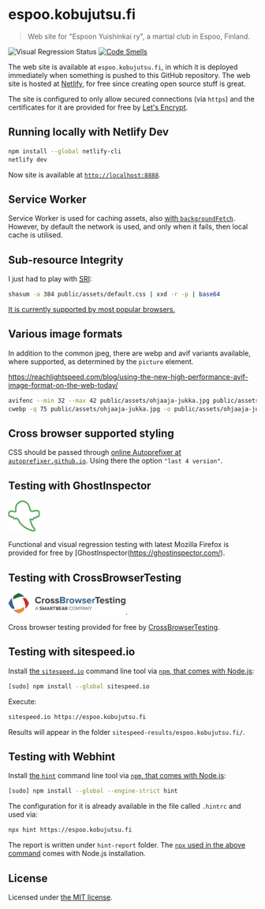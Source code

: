 # espoo.kobujutsu.fi

> Web site for "Espoon Yuishinkai ry", a martial club in Espoo, Finland.

![Visual Regression Status](https://api.ghostinspector.com/v1/suites/595b6dd7a66a5e53b4a3cd3d/status-badge)
[![Code Smells](https://sonarcloud.io/api/project_badges/measure?project=paazmaya_espoo.kobujutsu.fi&metric=code_smells)](https://sonarcloud.io/dashboard?id=paazmaya_espoo.kobujutsu.fi)

The web site is available at `espoo.kobujutsu.fi`, in which it is deployed immediately when something is pushed to this GitHub repository.
The web site is hosted at [Netlify](https://www.netlify.com/), for free since creating open source stuff is great.

The site is configured to only allow secured connections (via `https`) and
the certificates for it are provided for free by [Let's Encrypt](https://letsencrypt.org/).

## Running locally with Netlify Dev

```sh
npm install --global netlify-cli
netlify dev
```

Now site is available at [`http://localhost:8888`](http://localhost:8888).

## Service Worker

Service Worker is used for caching assets, also
[with `backgroundFetch`](https://philna.sh/blog/2017/07/04/experimenting-with-the-background-fetch-api/).
However, by default the network is used, and only when it fails, then local cache is utilised.

## Sub-resource Integrity

I just had to play with [SRI](https://developer.mozilla.org/en-US/docs/Web/Security/Subresource_Integrity):

```sh
shasum -a 384 public/assets/default.css | xxd -r -p | base64
```

[It is currently supported by most popular browsers.](https://caniuse.com/#feat=subresource-integrity)

## Various image formats

In addition to the common jpeg, there are webp and avif variants available, where
supported, as determined by the `picture` element.

https://reachlightspeed.com/blog/using-the-new-high-performance-avif-image-format-on-the-web-today/

```sh
avifenc --min 32 --max 42 public/assets/ohjaaja-jukka.jpg public/assets/ohjaaja-jukka.avif
cwebp -q 75 public/assets/ohjaaja-jukka.jpg -o public/assets/ohjaaja-jukka.webp
```

## Cross browser supported styling

CSS should be passed through [online Autoprefixer at `autoprefixer.github.io`](https://autoprefixer.github.io/).
Using there the option `"last 4 version"`.

## Testing with GhostInspector

[![GhostInspector](ghostinspector-logo.png)](https://ghostinspector.com/)

Functional and visual regression testing with latest Mozilla Firefox is provided for free by
[GhostInspector(https://ghostinspector.com/).

## Testing with CrossBrowserTesting

[![CrossBrowserTesting](crossbrowsertesting-logo.png)](https://crossbrowsertesting.com/).

Cross browser testing provided for free by [CrossBrowserTesting](https://crossbrowsertesting.com/).

## Testing with sitespeed.io

Install [the `sitespeed.io`](https://www.sitespeed.io/documentation/sitespeed.io/) command line tool via [`npm`, that comes with Node.js](https://nodejs.org/en/download/):

```sh
[sudo] npm install --global sitespeed.io
```

Execute:

```sh
sitespeed.io https://espoo.kobujutsu.fi
```

Results will appear in the folder `sitespeed-results/espoo.kobujutsu.fi/`.

## Testing with Webhint

Install [the `hint`](https://webhint.io) command line tool via [`npm`, that comes with Node.js](https://nodejs.org/en/download/):

```sh
[sudo] npm install --global --engine-strict hint
```

The configuration for it is already available in the file called `.hintrc` and used via:

```sh
npx hint https://espoo.kobujutsu.fi
```

The report is written under `hint-report` folder. The [`npx` used in the above command](https://medium.com/@maybekatz/introducing-npx-an-npm-package-runner-55f7d4bd282b) comes with Node.js installation.

## License

Licensed under [the MIT license](LICENSE).
